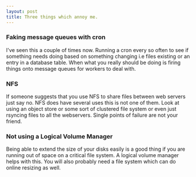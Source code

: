 ```yaml
---
layout: post
title: Three things which annoy me.
---
```


### Faking message queues with cron ###

I've seen this a couple of times now. Running a cron every so often to see if
something needs doing based on something changing i.e files existing or an entry
in a database table. When what you really should be doing is firing things onto message
queues for workers to deal with.

### NFS ###

If someone suggests that you use NFS to share files between web servers just say no.
NFS does have several uses this is not one of them. Look at using an object store
or some sort of clustered file system or even just rsyncing files to all the webservers.
Single points of failure are not your friend.


### Not using a Logical Volume Manager ###

Being able to extend the size of your disks easily is a good thing if you are
running out of space on a critical file system. A logical volume manager helps
with this. You will also probably need a file system which can do online resizing
as well.

